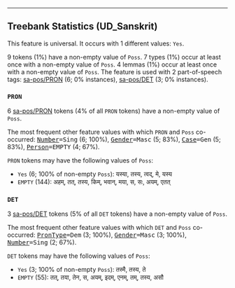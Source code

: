 

--------------------------------------------------------------------------------

## Treebank Statistics (UD_Sanskrit)

This feature is universal.
It occurs with 1 different values: `Yes`.

9 tokens (1%) have a non-empty value of `Poss`.
7 types (1%) occur at least once with a non-empty value of `Poss`.
4 lemmas (1%) occur at least once with a non-empty value of `Poss`.
The feature is used with 2 part-of-speech tags: [sa-pos/PRON]() (6; 0% instances), [sa-pos/DET]() (3; 0% instances).

### `PRON`

6 [sa-pos/PRON]() tokens (4% of all `PRON` tokens) have a non-empty value of `Poss`.

The most frequent other feature values with which `PRON` and `Poss` co-occurred: <tt><a href="Number.html">Number</a>=Sing</tt> (6; 100%), <tt><a href="Gender.html">Gender</a>=Masc</tt> (5; 83%), <tt><a href="Case.html">Case</a>=Gen</tt> (5; 83%), <tt><a href="Person.html">Person</a>=EMPTY</tt> (4; 67%).

`PRON` tokens may have the following values of `Poss`:

* `Yes` (6; 100% of non-empty `Poss`): यस्या, तस्य, त्वद्, मे, यस्य
* `EMPTY` (144): अहम्, तत्, तस्य, किम्, भवान्, मया, स, सः, अयम्, एतत्

### `DET`

3 [sa-pos/DET]() tokens (5% of all `DET` tokens) have a non-empty value of `Poss`.

The most frequent other feature values with which `DET` and `Poss` co-occurred: <tt><a href="PronType.html">PronType</a>=Dem</tt> (3; 100%), <tt><a href="Gender.html">Gender</a>=Masc</tt> (3; 100%), <tt><a href="Number.html">Number</a>=Sing</tt> (2; 67%).

`DET` tokens may have the following values of `Poss`:

* `Yes` (3; 100% of non-empty `Poss`): तस्मै, तस्य, ते
* `EMPTY` (55): तत्, तया, तेन, स, अयम्, इदम्, एनम्, तम्, तस्य, असौ

